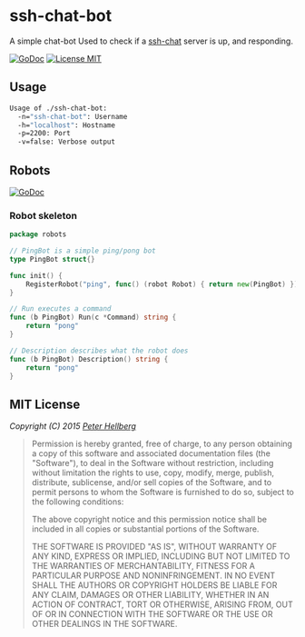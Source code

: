 # ssh-chat-bot

A simple chat-bot Used to check if a [ssh-chat](https://github.com/shazow/ssh-chat)
server is up, and responding.

[![GoDoc](https://img.shields.io/badge/godoc-reference-blue.svg?style=flat)](https://godoc.org/github.com/peterhellberg/ssh-chat-bot)
[![License MIT](https://img.shields.io/badge/license-MIT-lightgrey.svg?style=flat)](https://github.com/peterhellberg/ssh-chat-bot#mit-license)

## Usage

```bash
Usage of ./ssh-chat-bot:
  -n="ssh-chat-bot": Username
  -h="localhost": Hostname
  -p=2200: Port
  -v=false: Verbose output
```

## Robots

[![GoDoc](https://img.shields.io/badge/godoc-reference-blue.svg?style=flat)](https://godoc.org/github.com/peterhellberg/ssh-chat-bot/robots)

### Robot skeleton

```go
package robots

// PingBot is a simple ping/pong bot
type PingBot struct{}

func init() {
	RegisterRobot("ping", func() (robot Robot) { return new(PingBot) })
}

// Run executes a command
func (b PingBot) Run(c *Command) string {
	return "pong"
}

// Description describes what the robot does
func (b PingBot) Description() string {
	return "pong"
}

```

## MIT License

*Copyright (C) 2015 [Peter Hellberg](http://c7.se/)*

> Permission is hereby granted, free of charge, to any person obtaining
> a copy of this software and associated documentation files (the "Software"),
> to deal in the Software without restriction, including without limitation
> the rights to use, copy, modify, merge, publish, distribute, sublicense,
> and/or sell copies of the Software, and to permit persons to whom the
> Software is furnished to do so, subject to the following conditions:
>
> The above copyright notice and this permission notice shall be included
> in all copies or substantial portions of the Software.
>
> THE SOFTWARE IS PROVIDED "AS IS", WITHOUT WARRANTY OF ANY KIND,
> EXPRESS OR IMPLIED, INCLUDING BUT NOT LIMITED TO THE WARRANTIES
> OF MERCHANTABILITY, FITNESS FOR A PARTICULAR PURPOSE AND NONINFRINGEMENT.
> IN NO EVENT SHALL THE AUTHORS OR COPYRIGHT HOLDERS BE LIABLE FOR ANY CLAIM,
> DAMAGES OR OTHER LIABILITY, WHETHER IN AN ACTION OF CONTRACT,
> TORT OR OTHERWISE, ARISING FROM, OUT OF OR IN CONNECTION WITH THE SOFTWARE
> OR THE USE OR OTHER DEALINGS IN THE SOFTWARE.
